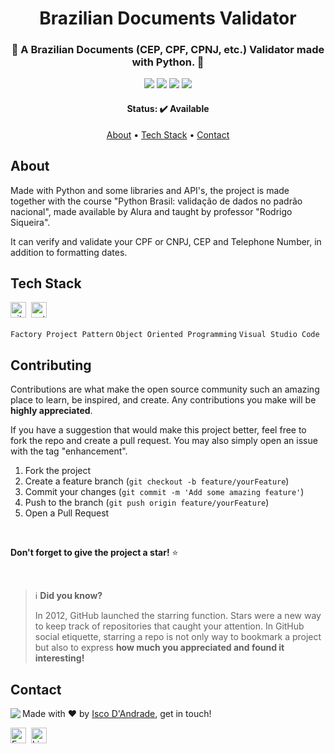 <h1 align="center">
	Brazilian Documents Validator
</h1>

<h3 align="center">
	📝 A Brazilian Documents (CEP, CPF, CPNJ, etc.) Validator made with Python. 📝
</h3>

<p align="center">
	<img src="https://img.shields.io/badge/PRs-welcome-brightgreen.svg?style=flat-square"/>
	<img src="https://img.shields.io/github/license/iscodand/brazilian-document-validator?color=green"/>
	<img src="https://img.shields.io/github/repo-size/iscodand/brazilian-document-validator?color=green"/>
	<img src="https://img.shields.io/github/last-commit/iscodand/brazilian-document-validator?color=green"/>
</p>

<h4 align="center">
	Status: ✔️ Available
</h4>

<p align="center">
	<a href="#about">About</a> •
	<a href="#tech-stack">Tech Stack</a> •
	<a href="#contact">Contact</a> 
</p>

## About
Made with Python and some libraries and API's, the project is made together with the course "Python Brasil: validação de dados no padrão nacional", made available by Alura and taught by professor "Rodrigo Siqueira". 

It can verify and validate your CPF or CNPJ, CEP and Telephone Number, in addition to formatting dates.

## Tech Stack
<img src="https://img.shields.io/badge/Git-05122A?style=flat&logo=git" alt="git Badge" height="25">&nbsp;
<img src="https://img.shields.io/badge/Python-05122A?style=flat&logo=python" alt="python Badge" height="25">&nbsp;

``Factory Project Pattern``
``Object Oriented Programming``
``Visual Studio Code``

## Contributing

Contributions are what make the open source community such an amazing place to learn, be inspired, and create. Any contributions you make will be **highly appreciated**.

If you have a suggestion that would make this project better, feel free to fork the repo and create a pull request. You may also simply open an issue with the tag "enhancement".

1. Fork the project
2. Create a feature branch (`git checkout -b feature/yourFeature`)
3. Commit your changes (`git commit -m 'Add some amazing feature'`)
4. Push to the branch (`git push origin feature/yourFeature`)
5. Open a Pull Request

<br>

**Don't forget to give the project a star!** ⭐   

<br> 
 
> ℹ️ **Did you know?**
> 
> In 2012, GitHub launched the starring function.
> Stars were a new way to keep track of repositories that caught your attention.
> In GitHub social etiquette, starring a repo is not only way to bookmark a project but also to express **how much you appreciated and found it interesting!**

## Contact
<img align="left" src="https://avatars.githubusercontent.com/iscodand?size=100">

Made with ❤️ by [Isco D'Andrade](https://github.com/iscodand), get in touch!

<a href="mailto:iscodand@outlook.com" target="_blank"><img src="https://img.shields.io/badge/Email-D14836?style=flat&logo=gmail&logoColor=white" alt="Email Badge" height="25"></a>&nbsp;
<a href="https://www.linkedin.com/in/linkedin.com/in/iscodand" target="_blank"><img src="https://img.shields.io/badge/Linkedin-0077B5?style=flat&logo=linkedin&logoColor=white" alt="LinkedIn Badge" height="25"></a>&nbsp;

<br clear="left"/>
